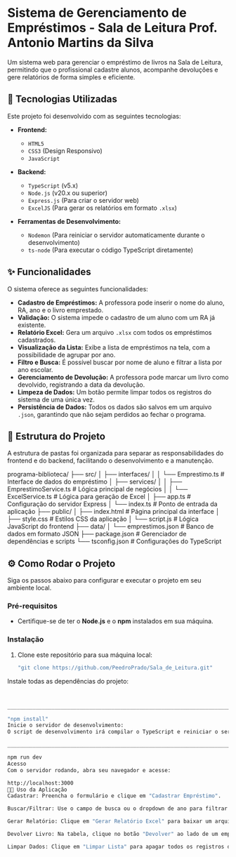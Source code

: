 # Sistema de Gerenciamento de Empréstimos - Sala de Leitura Prof. Antonio Martins da Silva

Um sistema web para gerenciar o empréstimo de livros na Sala de Leitura, permitindo que o profissional cadastre alunos, acompanhe devoluções e gere relatórios de forma simples e eficiente.

## 🚀 Tecnologias Utilizadas

Este projeto foi desenvolvido com as seguintes tecnologias:

- **Frontend:**
  - `HTML5`
  - `CSS3` (Design Responsivo)
  - `JavaScript`

- **Backend:**
  - `TypeScript` (v5.x)
  - `Node.js` (v20.x ou superior)
  - `Express.js` (Para criar o servidor web)
  - `ExcelJS` (Para gerar os relatórios em formato `.xlsx`)

- **Ferramentas de Desenvolvimento:**
  - `Nodemon` (Para reiniciar o servidor automaticamente durante o desenvolvimento)
  - `ts-node` (Para executar o código TypeScript diretamente)

## ✨ Funcionalidades

O sistema oferece as seguintes funcionalidades:

- **Cadastro de Empréstimos:** A professora pode inserir o nome do aluno, RA, ano e o livro emprestado.
- **Validação:** O sistema impede o cadastro de um aluno com um RA já existente.
- **Relatório Excel:** Gera um arquivo `.xlsx` com todos os empréstimos cadastrados.
- **Visualização da Lista:** Exibe a lista de empréstimos na tela, com a possibilidade de agrupar por ano.
- **Filtro e Busca:** É possível buscar por nome de aluno e filtrar a lista por ano escolar.
- **Gerenciamento de Devolução:** A professora pode marcar um livro como devolvido, registrando a data da devolução.
- **Limpeza de Dados:** Um botão permite limpar todos os registros do sistema de uma única vez.
- **Persistência de Dados:** Todos os dados são salvos em um arquivo `.json`, garantindo que não sejam perdidos ao fechar o programa.

## 📁 Estrutura do Projeto

A estrutura de pastas foi organizada para separar as responsabilidades do frontend e do backend, facilitando o desenvolvimento e a manutenção.

programa-biblioteca/
├── src/
│   ├── interfaces/
│   │   └── Emprestimo.ts         # Interface de dados do empréstimo
│   ├── services/
│   │   ├── EmprestimoService.ts   # Lógica principal de negócios
│   │   └── ExcelService.ts        # Lógica para geração de Excel
│   ├── app.ts                     # Configuração do servidor Express
│   └── index.ts                   # Ponto de entrada da aplicação
├── public/
│   ├── index.html                 # Página principal da interface
│   ├── style.css                  # Estilos CSS da aplicação
│   └── script.js                  # Lógica JavaScript do frontend
├── data/
│   └── emprestimos.json           # Banco de dados em formato JSON
├── package.json                   # Gerenciador de dependências e scripts
└── tsconfig.json                  # Configurações do TypeScript


## ⚙️ Como Rodar o Projeto

Siga os passos abaixo para configurar e executar o projeto em seu ambiente local.

### Pré-requisitos

- Certifique-se de ter o **Node.js** e o **npm** instalados em sua máquina.

### Instalação

1. Clone este repositório para sua máquina local:
   ```bash
   "git clone https://github.com/PeedroPrado/Sala_de_Leitura.git"
   
Instale todas as dependências do projeto:
 ```bash


________________________________________________________________________________________________________________________________________________

"npm install"
Inicie o servidor de desenvolvimento:
O script de desenvolvimento irá compilar o TypeScript e reiniciar o servidor automaticamente a cada alteração de código.

________________________________________________________________________________________________________________________________________________

npm run dev
Acesso
Com o servidor rodando, abra seu navegador e acesse:

http://localhost:3000
👩‍🏫 Uso da Aplicação
Cadastrar: Preencha o formulário e clique em "Cadastrar Empréstimo".

Buscar/Filtrar: Use o campo de busca ou o dropdown de ano para filtrar a lista. Clique em "Buscar" para atualizar a visualização.

Gerar Relatório: Clique em "Gerar Relatório Excel" para baixar um arquivo com todos os empréstimos.

Devolver Livro: Na tabela, clique no botão "Devolver" ao lado de um empréstimo para registrar a devolução.

Limpar Dados: Clique em "Limpar Lista" para apagar todos os registros do sistema (com confirmação)
